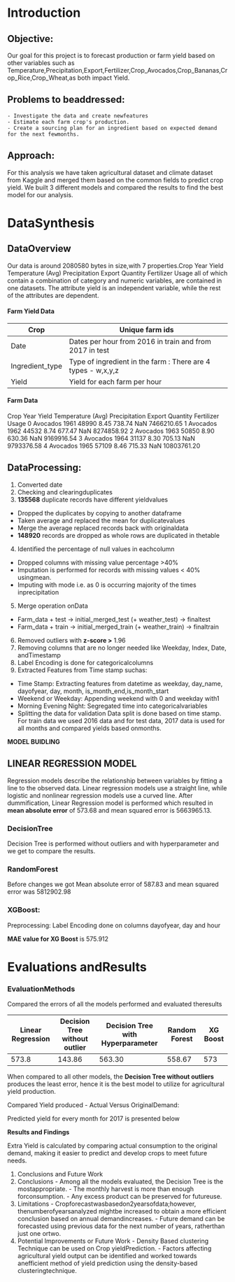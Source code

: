 # Introduction


## Objective:

Our goal for this project is to forecast production or farm yield based on other variables such as Temperature,Precipitation,Export,Fertilizer,Crop_Avocados,Crop_Bananas,Crop_Rice,Crop_Wheat,as both impact Yield. 


## Problems to beaddressed:

    - Investigate the data and create newfeatures
    - Estimate each farm crop's production.
    - Create a sourcing plan for an ingredient based on expected demand for the next fewmonths.

## Approach:

For this analysis we have taken agricultural dataset and climate dataset from Kaggle and merged them based on the common fields to predict crop yield. We built 3 different models and compared the results to find the best model for our analysis.


# DataSynthesis

## DataOverview

Our data is around 2080580 bytes in size,with 7 properties.Crop	Year	Yield	Temperature (Avg)	Precipitation	Export Quantity	Fertilizer Usage all of which contain a combination of category and numeric variables, are contained in one datasets. The attribute yield is an independent variable, while the rest of the attributes are dependent. 

#### Farm Yield Data

| Crop	 | Unique farm ids |
| --- | --- |
| Date | Dates per hour from 2016 in train and from 2017 in test |
| Ingredient\_type | Type of ingredient in the farm : There are 4 types - w,x,y,z |
| Yield | Yield for each farm per hour |

#### Farm Data
Crop	Year	Yield	Temperature (Avg)	Precipitation	Export Quantity	Fertilizer Usage
0	Avocados	1961	48990	8.45	738.74	NaN	7466210.65
1	Avocados	1962	44532	8.74	677.47	NaN	8274858.92
2	Avocados	1963	50850	8.90	630.36	NaN	9169916.54
3	Avocados	1964	31137	8.30	705.13	NaN	9793376.58
4	Avocados	1965	57109	8.46	715.33	NaN	10803761.20

 
## DataProcessing:

1. Converted date
2. Checking and clearingduplicates
3. **135568** duplicate records have different yieldvalues
  - Dropped the duplicates by copying to another dataframe
  - Taken average and replaced the mean for duplicatevalues
  - Merge the average replaced records back with originaldata
  - **148920** records are dropped as whole rows are duplicated in thetable
4. Identified the percentage of null values in eachcolumn
  - Dropped columns with missing value percentage \>40%
  - Imputation is performed for records with missing values \< 40% usingmean.
  - Imputing with mode i.e. as 0 is occurring majority of the times inprecipitation
5. Merge operation onData
  - Farm\_data + test -\> initial\_merged\_test (+ weather\_test) -\> finaltest
  - Farm\_data + train -\> initial\_merged\_train (+ weather\_train) -\> finaltrain
6. Removed outliers with **z-score \>** 1.96
7. Removing columns that are no longer needed like Weekday, Index, Date, andTimestamp
8. Label Encoding is done for categoricalcolumns
9. Extracted Features from Time stamp suchas:
  - Time Stamp: Extracting features from datetime as weekday, day\_name, dayofyear, day, month, is\_month\_end,is\_month\_start
  - Weekend or Weekday: Appending weekend with 0 and weekday with1
  - Morning Evening Night: Segregated time into categoricalvariables
  - Splitting the data for validation Data split is done based on time stamp. For train data we used 2016 data and for test data, 2017 data is used for all months and compared yields based onmonths.

**MODEL BUIDLING**

## LINEAR REGRESSION MODEL
Regression models describe the relationship between variables by fitting a line to the observed data. Linear regression models use a straight line, while logistic and nonlinear regression models use a curved line.
After dummification, Linear Regression model is performed which resulted in **mean absolute error** of 573.68 and mean squared error is 5663965.13.


### DecisionTree

Decision Tree is performed without outliers and with hyperparameter and we get to compare the results.



### RandomForest

Before changes we got Mean absolute error of 587.83 and mean squared error was 5812902.98


### XGBoost:

Preprocessing: Label Encoding done on columns dayofyear, day and hour

**MAE value for XG Boost** is 575.912



# Evaluations andResults


### EvaluationMethods

Compared the errors of all the models performed and evaluated theresults

| Linear Regression | Decision Tree without outlier | Decision Tree with Hyperparameter | Random Forest | XG Boost |
| --- | --- | --- | --- | --- |
| 573.8 | 143.86 | 563.30 | 558.67 | 573 |

When compared to all other models, the **Decision Tree without outliers** produces the least error, hence it is the best model to utilize for agricultural yield production.

Compared Yield produced - Actual Versus OriginalDemand:

Predicted yield for every month for 2017 is presented below



**Results and Findings**

Extra Yield is calculated by comparing actual consumption to the original demand, making it easier to predict and develop crops to meet future needs.

1. Conclusions and Future Work
  1. Conclusions
    - Among all the models evaluated, the Decision Tree is the mostappropriate.
    - The monthly harvest is more than enough forconsumption.
    - Any excess product can be preserved for futureuse.
  2. Limitations
    - Cropforecastwasbasedon2yearsofdata;however, thenumberofyearsanalyzed mightbe increased to obtain a more efficient conclusion based on annual demandincreases.
    - Future demand can be forecasted using previous data for the next number of years, ratherthan just one ortwo.
  3. Potential Improvements or Future Work
    - Density Based clustering Technique can be used on Crop yieldPrediction.
    - Factors affecting agricultural yield output can be identified and worked towards anefficient method of yield prediction using the density-based clusteringtechnique.
